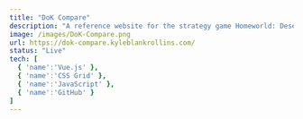 ```yaml
---
title: "DoK Compare"
description: "A reference website for the strategy game Homeworld: Deserts of Kharak. It allows you to compare unit stats from the two main factions. Built with Vue.js."
image: /images/DoK-Compare.png
url: https://dok-compare.kyleblankrollins.com/
status: "Live"
tech: [
  { 'name':'Vue.js' },
  { 'name':'CSS Grid' },
  { 'name':'JavaScript' },
  { 'name':'GitHub' }
]
---    
```

